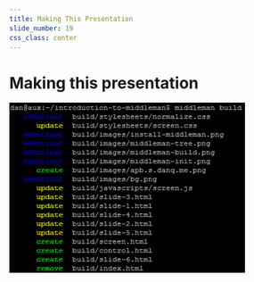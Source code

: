 ```yaml
---
title: Making This Presentation
slide_number: 19
css_class: center
---
```


# Making this presentation

![middleman build](images/middleman-build.png)
